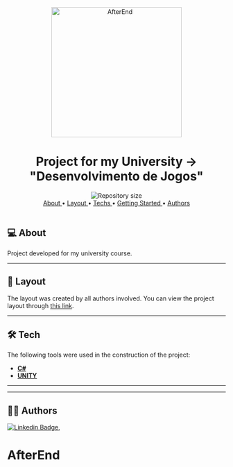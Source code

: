 <div align="center">
<img alt="AfterEnd" title="AfterEnd" width="300px" src="https://i.imgur.com/ymtOZkU.png" />

</br>

<h1> Project for my University -> "Desenvolvimento de Jogos" </h1>

  
  <img alt="Repository size" src="https://i.imgur.com/eHnvSsj.png">

</br>

<a href="#about">
    About
</a> • <a href="#layout">
    Layout
</a> • <a href="#tech">
    Techs
</a> • <a href="#gettingStarted">
    Getting Started
</a> • <a href="#authors">
    Authors
</a>

</div>

</br>

<div id="about"></div>

## 💻 About

Project developed for my university course.

---

<div id="layout"></div>

## 🎨 Layout

The layout was created by all authors involved. You can view the project layout through <a href="">this link</a>.

---

<div id="tech"></div>

## 🛠️ Tech

The following tools were used in the construction of the project:

- **[C#](https://learn.microsoft.com/en-us/dotnet/csharp/tour-of-csharp/)**
- **[UNITY](https://unity.com/)**
---


---

<div id="authors"></div>

## 🧑🏻 Authors
[![Linkedin Badge](https://img.shields.io/badge/-Tiago_Borges-blue?style=flat-square&logo=Linkedin&logoColor=white&link=https://www.linkedin.com/in/tiago-borges-35a914231/)](https://www.linkedin.com/in/tiago-borges-35a914231/),
# AfterEnd

